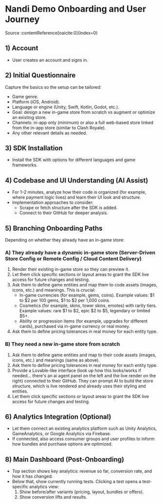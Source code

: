 # Nandi Demo Onboarding and User Journey  
Source :contentReference[oaicite:0]{index=0}

## 1) Account
- User creates an account and signs in.

## 2) Initial Questionnaire
Capture the basics so the setup can be tailored:
- Game genre.
- Platform (iOS, Android).
- Language or engine (Unity, Swift, Kotlin, Godot, etc.).
- Goal: design a new in-game store from scratch vs augment or optimize an existing store.
- Channels: in-app only (minimum) or also a full web-based store linked from the in-app store (similar to Clash Royale).
- Any other relevant details as needed.

## 3) SDK Installation
- Install the SDK with options for different languages and game frameworks.

## 4) Codebase and UI Understanding (AI Assist)
- For 1–2 minutes, analyze how their code is organized (for example, where payment logic lives) and learn their UI look and structure.  
- Implementation approaches to consider:
  - Scrape or fetch structure after the SDK is added.
  - Connect to their GitHub for deeper analysis.

## 5) Branching Onboarding Paths
Depending on whether they already have an in-game store:

### A) They already have a dynamic in-game store (Server-Driven Store Config or Remote Config / Cloud Content Delivery)
1. Render their existing in-game store so they can preview it.
2. Let them click specific sections or layout areas to grant the SDK live access for future changes and testing.
3. Ask them to define game entities and map them to code assets (images, icons, etc.) and meanings. This is crucial:
   - In-game currencies (for example, gems, coins). Example values: $1 to $2 per 100 gems, $1 to $2 per 1,000 coins.
   - Cosmetics (for example, skins, tower skins, emotes) with rarity tiers. Example values: rare $1 to $2, epic $2 to $5, legendary or limited $5+.
   - Ability or progression items (for example, upgrades for different cards), purchased via in-game currency or real money.
4. Ask them to define pricing tolerances in real money for each entity type.

### B) They need a new in-game store from scratch
1. Ask them to define game entities and map to their code assets (images, icons, etc.) and meanings (same as above).
2. Ask them to define pricing tolerances in real money for each entity type.
3. Provide a Lovable-like interface (look up how this looks/works if needed... there's an ai agent panel on the left and the live render on the right) connected to their GitHub. They can prompt AI to build the store structure, which is live rendered and already uses their styling and entities.
4. Let them click specific sections or layout areas to grant the SDK live access for future changes and testing.

## 6) Analytics Integration (Optional)
- Let them connect an existing analytics platform such as Unity Analytics, GameAnalytics, or Google Analytics via Firebase.
- If connected, also access consumer groups and user profiles to inform how bundles and purchase options are optimized.

## 8) Main Dashboard (Post-Onboarding)
- Top section shows key analytics: revenue so far, conversion rate, and how it has changed.
- Below that, show currently running tests. Clicking a test opens a test-specific analytics view:
  1. Show before/after variants (pricing, layout, bundles or offers).
  2. Show conversion lifts and results.
